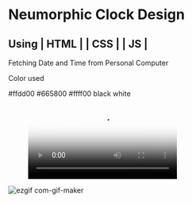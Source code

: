 # Neumorphic Clock Design

## Using | HTML | | CSS | | JS |

Fetching Date and Time from Personal Computer

Color used

#ffdd00
#665800
#ffff00
black
white

<figure class="video_container">
  <video controls="true" allowfullscreen="true" poster="path/to/poster_image.png">
    <source src="clock.mp4" type="video/mp4">
    <!-- <source src="path/to/video.ogg" type="video/ogg">
    <source src="path/to/video.webm" type="video/webm"> -->
  </video>
</figure>


![ezgif com-gif-maker](https://user-images.githubusercontent.com/76552469/123522705-a1c31d00-d6dc-11eb-8d73-14f4f813f2d0.gif)


